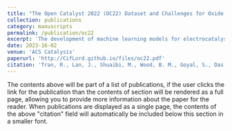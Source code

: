 ```yaml
---
title: "The Open Catalyst 2022 (OC22) Dataset and Challenges for Oxide Electrocatalysts"
collection: publications
category: manuscripts
permalink: /publication/oc22
excerpt: 'The development of machine learning models for electrocatalysts requires a broad set of training data to enable their use across a wide variety of materials. One class of materials that currently lacks sufficient training data is oxides, which are critical for the development of Oxygen Evolution Reaction (OER) catalysts. To address this, we developed the Open Catalyst 2022 (OC22) dataset, consisting of 62,331 Density Functional Theory (DFT) relaxations (∼9,854,504 single point calculations) across a range of oxide materials, coverages, and adsorbates. We define generalized total energy tasks that enable property prediction beyond adsorption energies; we test baseline performance of several graph neural networks; and we provide predefined dataset splits to establish clear benchmarks for future efforts. In the most general task, GemNet-OC sees a ∼36% improvement in energy predictions when combining the chemically dissimilar Open Catalyst 2020 Data set (OC20) and OC22 datasets via fine-tuning. Similarly, we achieved a ∼19% improvement in total energy predictions on OC20 and a ∼9% improvement in force predictions in OC22 when using joint training. We demonstrate the practical utility of a top performing model by capturing literature adsorption energies and important OER scaling relationships. We expect OC22 to provide an important benchmark for models seeking to incorporate intricate long-range electrostatic and magnetic interactions in oxide surfaces. Data set and baseline models are open sourced, and a public leaderboard is available to encourage continued community developments on the total energy tasks and data.'
date: 2023-16-02
venue: 'ACS Catalysis'
paperurl: 'http://CifLord.github.io/files/oc22.pdf'
citation: 'Tran, R., Lan, J., Shuaibi, M., Wood, B. M., Goyal, S., Das, A., Heras-Domingo, J., Kolluru, A., Rizvi, A., Shoghi, N., Sriram, A., Therrien, F., Abed, J., Voznyy, O., Sargent, E. H., Ulissi, Z., & Zitnick, C. L. (2022). The Open Catalyst 2022 (OC22) Dataset and Challenges for Oxide Electrocatalysts. ACS Catalysis, 13(February), 3066–3084. https://doi.org/10.1021/acscatal.2c05426'
---
```


The contents above will be part of a list of publications, if the user clicks the link for the publication than the contents of section will be rendered as a full page, allowing you to provide more information about the paper for the reader. When publications are displayed as a single page, the contents of the above "citation" field will automatically be included below this section in a smaller font.
